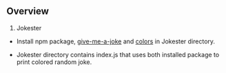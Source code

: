 ## Overview

1. Jokester

- Install npm package, [give-me-a-joke](https://www.npmjs.com/package/give-me-a-joke) and [colors](https://www.npmjs.com/package/colors) in Jokester directory.

- Jokester directory contains index.js that uses both installed package to print colored random joke.
